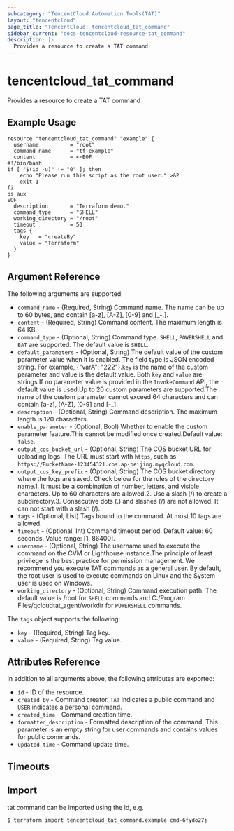 ```yaml
---
subcategory: "TencentCloud Automation Tools(TAT)"
layout: "tencentcloud"
page_title: "TencentCloud: tencentcloud_tat_command"
sidebar_current: "docs-tencentcloud-resource-tat_command"
description: |-
  Provides a resource to create a TAT command
---
```


# tencentcloud_tat_command

Provides a resource to create a TAT command

## Example Usage

```hcl
resource "tencentcloud_tat_command" "example" {
  username          = "root"
  command_name      = "tf-example"
  content           = <<EOF
#!/bin/bash
if [ "$(id -u)" != "0" ]; then
    echo "Please run this script as the root user." >&2
    exit 1
fi
ps aux
EOF
  description       = "Terraform demo."
  command_type      = "SHELL"
  working_directory = "/root"
  timeout           = 50
  tags {
    key   = "createBy"
    value = "Terraform"
  }
}
```

## Argument Reference

The following arguments are supported:

* `command_name` - (Required, String) Command name. The name can be up to 60 bytes, and contain [a-z], [A-Z], [0-9] and [_-.].
* `content` - (Required, String) Command content. The maximum length is 64 KB.
* `command_type` - (Optional, String) Command type. `SHELL`, `POWERSHELL` and `BAT` are supported. The default value is `SHELL`.
* `default_parameters` - (Optional, String) The default value of the custom parameter value when it is enabled. The field type is JSON encoded string. For example, {"varA": "222"}.`key` is the name of the custom parameter and value is the default value. Both `key` and `value` are strings.If no parameter value is provided in the `InvokeCommand` API, the default value is used.Up to 20 custom parameters are supported.The name of the custom parameter cannot exceed 64 characters and can contain [a-z], [A-Z], [0-9] and [-_].
* `description` - (Optional, String) Command description. The maximum length is 120 characters.
* `enable_parameter` - (Optional, Bool) Whether to enable the custom parameter feature.This cannot be modified once created.Default value: `false`.
* `output_cos_bucket_url` - (Optional, String) The COS bucket URL for uploading logs. The URL must start with `https`, such as `https://BucketName-123454321.cos.ap-beijing.myqcloud.com`.
* `output_cos_key_prefix` - (Optional, String) The COS bucket directory where the logs are saved. Check below for the rules of the directory name.1. It must be a combination of number, letters, and visible characters. Up to 60 characters are allowed.2. Use a slash (/) to create a subdirectory.3. Consecutive dots (.) and slashes (/) are not allowed. It can not start with a slash (/).
* `tags` - (Optional, List) Tags bound to the command. At most 10 tags are allowed.
* `timeout` - (Optional, Int) Command timeout period. Default value: 60 seconds. Value range: [1, 86400].
* `username` - (Optional, String) The username used to execute the command on the CVM or Lighthouse instance.The principle of least privilege is the best practice for permission management. We recommend you execute TAT commands as a general user. By default, the root user is used to execute commands on Linux and the System user is used on Windows.
* `working_directory` - (Optional, String) Command execution path. The default value is /root for `SHELL` commands and C:/Program Files/qcloudtat_agent/workdir for `POWERSHELL` commands.

The `tags` object supports the following:

* `key` - (Required, String) Tag key.
* `value` - (Required, String) Tag value.

## Attributes Reference

In addition to all arguments above, the following attributes are exported:

* `id` - ID of the resource.
* `created_by` - Command creator. `TAT` indicates a public command and `USER` indicates a personal command.
* `created_time` - Command creation time.
* `formatted_description` - Formatted description of the command. This parameter is an empty string for user commands and contains values for public commands.
* `updated_time` - Command update time.


## Timeouts

<no value>


## Import

tat command can be imported using the id, e.g.
```
$ terraform import tencentcloud_tat_command.example cmd-6fydo27j
```

